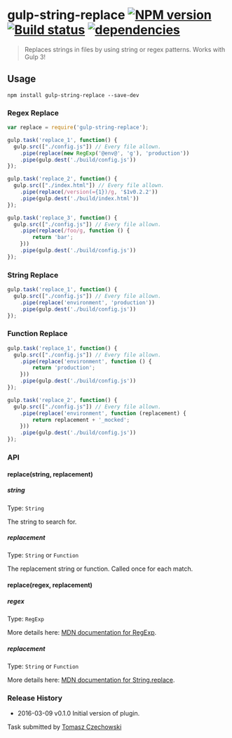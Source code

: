# gulp-string-replace [![NPM version][npm-image]][npm-url] [![Build status][travis-image]][travis-url] [![dependencies][gulp-string-replace-dependencies-image]][gulp-string-replace-dependencies-url]
> Replaces strings in files by using string or regex patterns. Works with Gulp 3!

## Usage

```shell
npm install gulp-string-replace --save-dev
```
### Regex Replace
```javascript
var replace = require('gulp-string-replace');

gulp.task('replace_1', function() {
  gulp.src(["./config.js"]) // Every file allown.
    .pipe(replace(new RegExp('@env@', 'g'), 'production'))
    .pipe(gulp.dest('./build/config.js'))
});

gulp.task('replace_2', function() {
  gulp.src(["./index.html"]) // Every file allown.
    .pipe(replace(/version(={1})/g, '$1v0.2.2'))
    .pipe(gulp.dest('./build/index.html'))
});

gulp.task('replace_3', function() {
  gulp.src(["./config.js"]) // Every file allown.
    .pipe(replace(/foo/g, function () {
        return 'bar';
    }))
    .pipe(gulp.dest('./build/config.js'))
});
```
### String Replace
```javascript
gulp.task('replace_1', function() {
  gulp.src(["./config.js"]) // Every file allown.
    .pipe(replace('environment', 'production'))
    .pipe(gulp.dest('./build/config.js'))
});
```
### Function Replace
```javascript
gulp.task('replace_1', function() {
  gulp.src(["./config.js"]) // Every file allown.
    .pipe(replace('environment', function () {
        return 'production';
    }))
    .pipe(gulp.dest('./build/config.js'))
});

gulp.task('replace_2', function() {
  gulp.src(["./config.js"]) // Every file allown.
    .pipe(replace('environment', function (replacement) {
        return replacement + '_mocked';
    }))
    .pipe(gulp.dest('./build/config.js'))
});

```

### API

#### replace(string, replacement)

##### string
Type: `String`

The string to search for.

##### replacement
Type: `String` or `Function`

The replacement string or function. Called once for each match.

#### replace(regex, replacement)

##### regex
Type: `RegExp`

More details here: [MDN documentation for RegExp].

##### replacement
Type: `String` or `Function`

More details here: [MDN documentation for String.replace].



### Release History
 * 2016-03-09  v0.1.0  Initial version of plugin.


Task submitted by [Tomasz Czechowski](http://czechowski.pl/)

[MDN documentation for RegExp]: https://developer.mozilla.org/en-US/docs/Web/JavaScript/Reference/Global_Objects/RegExp
[MDN documentation for String.replace]: https://developer.mozilla.org/en-US/docs/Web/JavaScript/Reference/Global_Objects/String/replace#Specifying_a_string_as_a_parameter
[travis-url]: http://travis-ci.org/tomaszczechowski/gulp-string-replace
[travis-image]: https://secure.travis-ci.org/tomaszczechowski/gulp-string-replace.svg?branch=master
[npm-url]: https://npmjs.org/package/gulp-string-replace
[npm-image]: https://badge.fury.io/js/gulp-string-replace.svg
[gulp-string-replace-dependencies-image]: https://david-dm.org/tomaszczechowski/gulp-string-replace/status.png
[gulp-string-replace-dependencies-url]: https://david-dm.org/tomaszczechowski/gulp-string-replace#info=dependencies